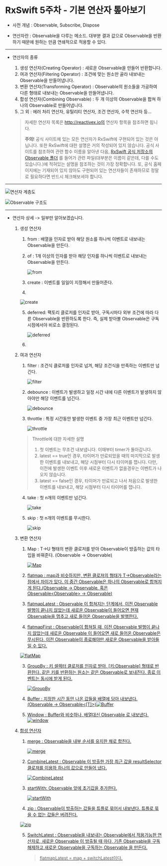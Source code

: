 # RxSwift 5주차 - 기본 연산자 톺아보기

* 사전 개념 :  Observable, Subscribe, Dispose



* 연산자란 : Observable을 다루는 메소드. 대부분 결과 값으로 Observable을 반환하기 때문에 원하는 만큼 연쇄적으로 적용할 수 있다.

---

* 연산자의 종류  

  1. 생성 연산자(Creating Operator) : 새로운 Observable을 만들어 반환합니다.
  2. 여과 연산자(Filtering Operator) : 조건에 맞는 원소만 골라 내보내는 Observable을 만들어냅니다.
  3. 변환 연산자(Transforming Operator) : Observable의 원소들을 가공하여 다른 형태로 내보내는 Observable을 만들어냅니다. 
  4. 합성 연산자(Combining Observable) : 두 개 이상의 Observable을 합쳐 하나의 Observable로 만들어냅니다.
  5. 그 외 :  에러 처리 연산자, 유틸리티 연산자, 조건 연산자, 수학 연산자 등...

  > 자세한 연산자 목록은  http://reactivex.io의 연산자 항목을 참조하면 됩니다.  
  >
  > **주의!** 공식 사이트에 있는 모든 연산자가 RxSwift에 구현되어 있는 것은 아닙니다. 또한 RxSwift에 대한 설명은 거의 작성되어 있지 않습니다. 공식 사이트를 참조하여 관련 함수 이름을 알아낸 다음, [RxSwift 공식 저장소의 Observable 폴더](https://github.com/ReactiveX/RxSwift/tree/master/RxSwift/Observables) 를 들어가 관련 파일(대부분은 이름이 같은데, 다를 수도 있습니다.)에 적혀있는 설명을 참조하는 것이 가장 정확합니다. 또, 공식 홈페이지에는 기재되어 있지 않아도 구현되어 있는 연산자들이 존재하므로 정말로 필요하다면 반드시 체크해보셔야 합니다.

---


![연산자 계층도](./image/OperatorHierachy.png)

![Observable 구조도](./image/ObservableBlueprint.png)  

---

* 연산자 상세 -> 일부만 알아보겠습니다.

  1. 생성 연산자

     1. from : 배열을 인자로 받아 해당 원소를 하나씩 이벤트로 내보내는 Observable을 만든다. 

     2. of : 1개 이상의 인자를 받아 해당 인자를 하나씩 이벤트로 내보내는 Observable을 만든다. 

        ![from](./image/from.png) 

     3. create : 이벤트를 일일이 지정해서 만들어준다.  
     
     4. 

        ![create](./image/create.png)

     5. deferred: 팩토리 클로저를 인자로 받아, 구독시마다 외부 조건에 따라 다른 Observable을 반환하도록 한다. 즉, 실제 받아볼 Observable은 구독 시점에서야 비로소 결정된다.

        ![deferred](./image/deferred.png)
     6.   

  2. 여과 연산자

     1. filter : 조건식 클로저를 인자로 넘겨, 해당 조건식을 만족하는 이벤트만 넘긴다.

        ![filter](./image/filter.png)

     2. debounce : 이벤트가 발생하고 일정 시간 내에 다른 이벤트가 발생하지 않아야만 해당 이벤트를 넘긴다.

        ![debounce](./image/debounce.png)

     3. throttle : 특정 시간동안 발생한 이벤트 중 가장 최근 이벤트만 넘긴다.

        ![throttle](./image/throttle.png)

      > Throttle에 대한 자세한 설명
      >
      > 1) 첫 이벤트는 무조건 내보냅니다. 이때부터 timer가 돌아갑니다.
      > 2) latest == true인 경우,  타이머가 만료되었을 때의  마지막으로 발생한 이벤트를 내보내고, 해당 시점부터 다시 타이머를 잽니다. 다만, 이전에 발생한 이벤트 이후 새로운 이벤트가 없을경우는 이벤트가 나오지 않습니다.
      > 3) latest == false인 경우, 타이머가 만료되고 나서 처음으로 발생한 이벤트를 내보내고, 해당 시점부터 다시 타이머를 잽니다.
   
     4. take : 첫 n개의 이벤트만 넘긴다. 

        ![take](./image/take.png)

     5. skip : 첫 n개의 이벤트를 무시한다.

        ![skip](./image/skip.png)

  3. 변환 연산자

     1. Map : T->U 형태의 변환 클로저를 받아 Observable이 방출하는 값의 타입을 바꿔준다. (Observable<T> -> Observable<U>)

        ![Map](./image/Map.png)

     2.  flatmap : map과 비슷하지만, 변환 클로져의 형태가 T->Observable<U>라는 점에서 차이가 있다.  이 중간 Observable은 하나의 Observable로 합쳐지게 된다.(Observable<T> -> Observable<U>, 혹은 Observable<Observable<T>> -> Observable<U>)

        1. flatmapLatest : Observable 이 합쳐지는 단계에서, 이전 Observable 발행이 끝나지 않았는데 새로운 Observable이 들어오면 현재 Observable을 멈추고 새로 들어온 Observable을 발행한다.
        2. flatmapFirst : Observable이 합쳐질 때, 이전 Observable 발행이 끝나지 않았는데 새로운 Observable 이 들어오면 새로 들어온 Observable은 무시된다. 이전 Observable이 종료해야만 새로운 Observable을 받아들일 수 있다.

        ![flatMap](./image/flatMap.png)

     3. GroupBy : 키 셀렉터 클로저를 인자로 받아, [키:Observable] 형태로 반환한다. 같은 키를 반환하는 원소는 같은 Observable로 보내진다. 종료 이벤트는 동시에 받게 된다.

         ![GroupBy](./image/GroupBy.png)

     4. Buffer : 지정한 시간 동안 나온 값들을 배열에 담아 내보낸다. (Observable<T> -> Observable<[T]>)![Buffer](./image/Buffer.png)

        

     5. Window : Buffer와 비슷하나, 배열대신 Observable 로 내보낸다.![window](./image/window.png)

  4. 합성 연산자

     1. merge : Observable을 내부 순서를 유지한 채로 합친다.

        ![merge](./image/merge.png)

     2. CombineLatest : Observable 이 방출한 가장 최근 값을 resultSelector 클로져를 이용하 하나의 값으로 만들어 낸다.

        ![CombineLatest](./image/CombineLatest.png)

     3. startWith: Observable 앞에 초기값을 추가한다.

        ![startWith](./image/startWith.png)

     4.  zip : Observable이 방출하는 값들을 튜플로 묶어서 내보낸다. 튜플로 묶을 수 없는 값들은 버려진다.

        ![zip](./image/zip.png)

     5. SwitchLatest : Observable을 내보내는 Observable에서 적용가능한 연산자로, 새로운 Observable 이 방출될 때 마다, 기존 Observable을 구독 해제하고 새로운 Observable을 구독하는 Observable 을 만든다.

        >  flatmapLatest = map + switchLatest이다.